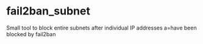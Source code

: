 # fail2ban_subnet
Small tool to block entire subnets after individual IP addresses a=have been blocked by fail2ban
